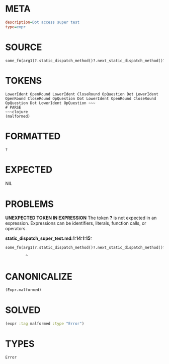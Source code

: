 # META
~~~ini
description=Dot access super test
type=expr
~~~
# SOURCE
~~~roc
some_fn(arg1)?.static_dispatch_method()?.next_static_dispatch_method()?.record_field?
~~~
# TOKENS
~~~text
LowerIdent OpenRound LowerIdent CloseRound OpQuestion Dot LowerIdent OpenRound CloseRound OpQuestion Dot LowerIdent OpenRound CloseRound OpQuestion Dot LowerIdent OpQuestion ~~~
# PARSE
~~~clojure
(malformed)
~~~
# FORMATTED
~~~roc
?
~~~
# EXPECTED
NIL
# PROBLEMS
**UNEXPECTED TOKEN IN EXPRESSION**
The token **?** is not expected in an expression.
Expressions can be identifiers, literals, function calls, or operators.

**static_dispatch_super_test.md:1:14:1:15:**
```roc
some_fn(arg1)?.static_dispatch_method()?.next_static_dispatch_method()?.record_field?
```
             ^


# CANONICALIZE
~~~clojure
(Expr.malformed)
~~~
# SOLVED
~~~clojure
(expr :tag malformed :type "Error")
~~~
# TYPES
~~~roc
Error
~~~
